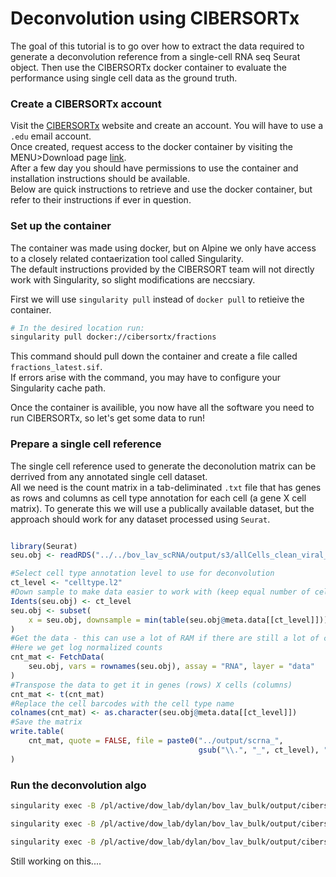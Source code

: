 # Deconvolution using CIBERSORTx

The goal of this tutorial is to go over how to extract the data required to generate a deconvolution reference from a single-cell RNA seq Seurat object. Then use the CIBERSORTx docker container to evaluate the performance using single cell data as the ground truth.

### Create a CIBERSORTx account
Visit the [CIBERSORTx](https://cibersortx.stanford.edu/) website and create an account. You will have to use a `.edu` email account.  
Once created, request access to the docker container by visiting the MENU>Download page [link](https://cibersortx.stanford.edu/download.php).  
After a few day you should have permissions to use the container and installation instructions should be available.  
Below are quick instructions to retrieve and use the docker container, but refer to their instructions if ever in question.

### Set up the container
The container was made using docker, but on Alpine we only have access to a closely related contaerization tool called Singularity.  
The default instructions provided by the CIBERSORT team will not directly work with Singularity, so slight modifications are neccsiary.

First we will use `singularity pull` instead of `docker pull` to retieive the container.
```sh
# In the desired location run:
singularity pull docker://cibersortx/fractions
```

This command should pull down the container and create a file called `fractions_latest.sif`.  
If errors arise with the command, you may have to configure your Singularity cache path.

Once the container is availible, you now have all the software you need to run CIBERSORTx, so let's get some data to run!

### Prepare a single cell reference
The single cell reference used to generate the deconolution matrix can be derrived from any annotated single cell dataset.  
All we need is the count matrix in a tab-deliminated `.txt` file that has genes as rows and columns as cell type annotation for each cell (a gene X cell matrix).
To generate this we will use a publically available dataset, but the approach should work for any dataset processed using `Seurat`.
```r

library(Seurat)
seu.obj <- readRDS("../../bov_lav_scRNA/output/s3/allCells_clean_viral_S3.rds")

#Select cell type annotation level to use for deconvolution
ct_level <- "celltype.l2"
#Down sample to make data easier to work with (keep equal number of cells)
Idents(seu.obj) <- ct_level
seu.obj <- subset(
    x = seu.obj, downsample = min(table(seu.obj@meta.data[[ct_level]]))
)
#Get the data - this can use a lot of RAM if there are still a lot of cells
#Here we get log normalized counts
cnt_mat <- FetchData(
    seu.obj, vars = rownames(seu.obj), assay = "RNA", layer = "data"
)
#Transpose the data to get it in genes (rows) X cells (columns)
cnt_mat <- t(cnt_mat)
#Replace the cell barcodes with the cell type name
colnames(cnt_mat) <- as.character(seu.obj@meta.data[[ct_level]])
#Save the matrix
write.table(
    cnt_mat, quote = FALSE, file = paste0("../output/scrna_", 
                                          gsub("\\.", "_", ct_level), ".txt")
)
```

### Run the deconvolution algo

```sh
singularity exec -B /pl/active/dow_lab/dylan/bov_lav_bulk/output/cibersort_data:/src/data -B /pl/active/dow_lab/dylan/bov_lav_bulk/output/cibersort_output/noBatch:/src/outdir /pl/active/dow_lab/dylan/software/cibersort/fractions_latest.sif /src/CIBERSORTxFractions --username dyammons@colostate.edu --token  --single_cell TRUE --refsample scrna_celltype_l2.txt --mixture mixture.txt --fraction 0 --replicates 5 --remake TRUE

singularity exec -B /pl/active/dow_lab/dylan/bov_lav_bulk/output/cibersort_data:/src/data -B /pl/active/dow_lab/dylan/bov_lav_bulk/output/cibersort_output/sBatch:/src/outdir /pl/active/dow_lab/dylan/software/cibersort/fractions_latest.sif /src/CIBERSORTxFractions --username dyammons@colostate.edu --token  --single_cell TRUE --refsample scrna_celltype_l2.txt --mixture mixture.txt --fraction 0 --replicates 5 --remake TRUE --rmbatchSmode TRUE

singularity exec -B /pl/active/dow_lab/dylan/bov_lav_bulk/output/cibersort_data:/src/data -B /pl/active/dow_lab/dylan/bov_lav_bulk/output/cibersort_output/bBatch:/src/outdir /pl/active/dow_lab/dylan/software/cibersort/fractions_latest.sif /src/CIBERSORTxFractions --username dyammons@colostate.edu --token  --single_cell TRUE --refsample scrna_celltype_l2.txt --mixture mixture.txt --fraction 0 --replicates 5 --remake TRUE --rmbatchBmode TRUE
```
Still working on this....
